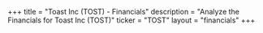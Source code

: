 +++
title = "Toast Inc (TOST) - Financials"
description = "Analyze the Financials for Toast Inc (TOST)"
ticker = "TOST"
layout = "financials"
+++

